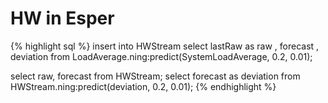 # HW in Esper

{% highlight sql %}
insert into HWStream
select
  lastRaw as raw
, forecast
, deviation
from LoadAverage.ning:predict(SystemLoadAverage, 0.2, 0.01);

select raw, forecast from HWStream;
select forecast as deviation from HWStream.ning:predict(deviation, 0.2, 0.01);
{% endhighlight %}
